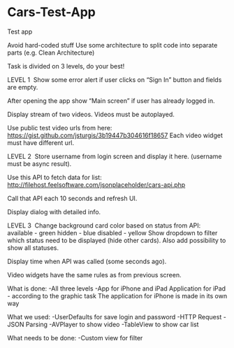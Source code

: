 # Cars-Test-App
Test app

Avoid hard-coded stuff
Use some architecture to split code into separate parts (e.g. Clean Architecture)

Task is divided on 3 levels, do your best!


LEVEL 1 
Show some error alert if user clicks on “Sign In” button and fields are empty. 

After opening the app show “Main screen” if user has already logged in.

Display stream of two videos.
Videos must be autoplayed.

Use public test video urls from here:
https://gist.github.com/jsturgis/3b19447b304616f18657
Each video widget must have different url.


LEVEL 2 
Store username from login screen and display it here. (username must be async result).

Use this API to fetch data for list:
http://filehost.feelsoftware.com/jsonplaceholder/cars-api.php

Call that API each 10 seconds and refresh UI.

Display dialog with detailed info. 

LEVEL 3 
Change background card color based on status from API:
available - green
hidden - blue
disabled - yellow
Show dropdown to filter which status need to be displayed (hide other cards). Also add possibility to show all statuses.

Display time when API was called (some seconds ago).

Video widgets have the same rules as from previous screen.


What is done:
-All three levels
-App for iPhone and iPad
  Application for iPad - according to the graphic task
  The application for iPhone is made in its own way

What we used:
-UserDefaults for save login and password
-HTTP Request
-JSON Parsing
-AVPlayer to show video
-TableView to show car list

What needs to be done:
-Custom view for filter



